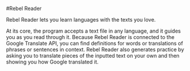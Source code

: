 #Rebel Reader

Rebel Reader lets you learn languages with the texts you love.
    
At its core, the program accepts a text file in any language, and it guides you as you read through it. Because Rebel Reader is connected to the Google Translate API, you can find definitions for words or translations of phrases or sentences in context. Rebel Reader also generates practice by asking you to translate pieces of the inputted text on your own and then showing you how Google translated it.
